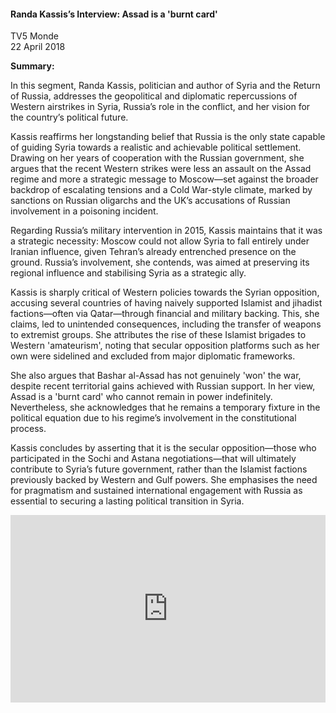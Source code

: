 <h4>Randa Kassis’s Interview: Assad is a 'burnt card'</h4>

TV5 Monde  
22 April 2018

<b>Summary:</b>

In this segment, Randa Kassis, politician and author of Syria and the Return of Russia, addresses the geopolitical and diplomatic repercussions of Western airstrikes in Syria, Russia’s role in the conflict, and her vision for the country’s political future.

Kassis reaffirms her longstanding belief that Russia is the only state capable of guiding Syria towards a realistic and achievable political settlement. Drawing on her years of cooperation with the Russian government, she argues that the recent Western strikes were less an assault on the Assad regime and more a strategic message to Moscow—set against the broader backdrop of escalating tensions and a Cold War-style climate, marked by sanctions on Russian oligarchs and the UK’s accusations of Russian involvement in a poisoning incident.

Regarding Russia’s military intervention in 2015, Kassis maintains that it was a strategic necessity: Moscow could not allow Syria to fall entirely under Iranian influence, given Tehran’s already entrenched presence on the ground. Russia’s involvement, she contends, was aimed at preserving its regional influence and stabilising Syria as a strategic ally.

Kassis is sharply critical of Western policies towards the Syrian opposition, accusing several countries of having naively supported Islamist and jihadist factions—often via Qatar—through financial and military backing. This, she claims, led to unintended consequences, including the transfer of weapons to extremist groups. She attributes the rise of these Islamist brigades to Western 'amateurism', noting that secular opposition platforms such as her own were sidelined and excluded from major diplomatic frameworks.

She also argues that Bashar al-Assad has not genuinely 'won' the war, despite recent territorial gains achieved with Russian support. In her view, Assad is a 'burnt card' who cannot remain in power indefinitely. Nevertheless, she acknowledges that he remains a temporary fixture in the political equation due to his regime’s involvement in the constitutional process.

Kassis concludes by asserting that it is the secular opposition—those who participated in the Sochi and Astana negotiations—that will ultimately contribute to Syria’s future government, rather than the Islamist factions previously backed by Western and Gulf powers. She emphasises the need for pragmatism and sustained international engagement with Russia as essential to securing a lasting political transition in Syria.

<p></p>
<center>
<div style="display: flex; justify-content: center; position:relative;width: 100%;height: 300px;"><iframe
    src="https://iframe.mediadelivery.net/embed/460223/9040e430-7135-4f29-8a1f-af84d7aeb3f8?autoplay=false&loop=false&muted=false&preload=true&responsive=true"
    loading="lazy" style="border:0;height:100%;width: 520px;"
    allow="accelerometer;gyroscope;autoplay;encrypted-media;picture-in-picture;" allowfullscreen="true"></iframe>
</div>
</center>  
<p></p>
